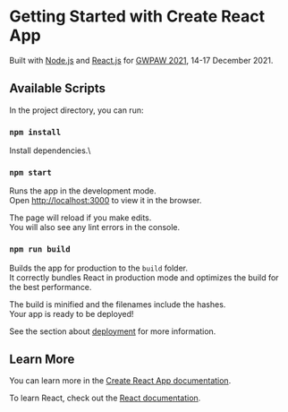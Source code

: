 # Getting Started with Create React App

Built with [Node.js](https://nodejs.org/en/) and [React.js](https://github.com/facebook/create-react-app) for [GWPAW 2021](https://gwpaw2021.aei.mpg.de/), 14-17 December 2021.

## Available Scripts

In the project directory, you can run:

### `npm install`

Install dependencies.\

### `npm start`

Runs the app in the development mode.\
Open [http://localhost:3000](http://localhost:3000) to view it in the browser.

The page will reload if you make edits.\
You will also see any lint errors in the console.

### `npm run build`

Builds the app for production to the `build` folder.\
It correctly bundles React in production mode and optimizes the build for the best performance.

The build is minified and the filenames include the hashes.\
Your app is ready to be deployed!

See the section about [deployment](https://facebook.github.io/create-react-app/docs/deployment) for more information.

## Learn More

You can learn more in the [Create React App documentation](https://facebook.github.io/create-react-app/docs/getting-started).

To learn React, check out the [React documentation](https://reactjs.org/).
